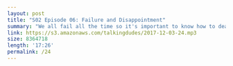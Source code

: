 ```yaml
---
layout: post
title: "S02 Episode 06: Failure and Disappointment"
summary: "We all fail all the time so it's important to know how to deal with it."
link: https://s3.amazonaws.com/talkingdudes/2017-12-03-24.mp3
size: 8364718
length: '17:26'
permalink: /24
---
```

